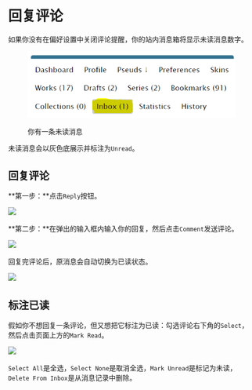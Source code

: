 # 回复评论

如果你没有在偏好设置中关闭评论提醒，你的站内消息箱将显示未读消息数字。

<figure><img src="../../../.gitbook/assets/image (8) (2).png" alt=""><figcaption><p>你有一条未读消息</p></figcaption></figure>

未读消息会以灰色底展示并标注为`Unread`。

## 回复评论

**第一步：**点击`Reply`按钮。

![](../../../.gitbook/assets/MTXX\_MH20230313\_224830007.jpg)

**第二步：**在弹出的输入框内输入你的回复，然后点击`Comment`发送评论。

![](../../../.gitbook/assets/MTXX\_MH20230313\_225128091.jpg)

回复完评论后，原消息会自动切换为已读状态。

![](../../../.gitbook/assets/MTXX\_MH20230313\_225339504.jpg)

## 标注已读

假如你不想回复一条评论，但又想把它标注为已读：勾选评论右下角的`Select`，然后点击页面上方的`Mark Read`。

![](../../../.gitbook/assets/MTXX\_MH20230313\_225540133.jpg)

`Select All`是全选，`Select None`是取消全选，`Mark Unread`是标记为未读，`Delete From Inbox`是从消息记录中删除。
